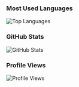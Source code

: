 
### Most Used Languages
![Top Languages](https://github-readme-stats.vercel.app/api/top-langs/?username=alireza95afrasiabi&layout=compact)


### GitHub Stats
![GitHub Stats](https://github-readme-stats.vercel.app/api?username=alireza95afrasiabi&show_icons=true&count_private=true&theme=radical)


### Profile Views
![Profile Views](https://komarev.com/ghpvc/?username=alireza95afrasiabi&color=blue)
